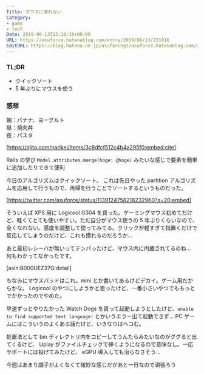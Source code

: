 ```yaml
---
Title: マウスに慣れない
Category:
- game
- tech
Date: 2019-06-13T23:10:16+09:00
URL: https://asuforce.hatenablog.com/entry/2019/06/13/231016
EditURL: https://blog.hatena.ne.jp/asuforcegt/asuforce.hatenablog.com/atom/entry/17680117127199933495
---
```


### TL;DR
- クイックソート
- 5 年ぶりにマウスを使う


### 感想
朝：バナナ、ヨーグルト  
昼：焼肉丼  
夜：パスタ

[https://qiita.com/narikei/items/3c8dfcf512c4b4a295f0:embed:cite]

Rails の学び
`Model.attributes.merge(hoge: @hoge)` みたいな感じで要素を簡単に追加したりできて便利

今日のアルゴリズムはクイックソート。
これは先日やった partition アルゴリズムを応用して行うもので、再帰を行うことでソートするというものだった。


[https://twitter.com/asuforce/status/1139124758216232960?s=20:embed]

そういえば XPS 用に Logicool G304 を買った。ゲーミングマウス初めてだけど、軽くてとても使いやすい。ただ自分がマウス使うの 5 年ぶりくらいなので、全くなれない。感度を調整して使ってみてる。クリックが軽すぎて指置くだけで反応してしまうのだけど、これも慣れるのだろうか...

あと最初レシーバが無いってテンパったけど、マウス内に内蔵されてるのね...
何もわかってなかったです。


[asin:B000UEZ37G:detail]

ちなみにマウスパッドはこれ。mini とか書いてあるけどデカイ。ゲーム用だからかな。
Logicool のやつにしようかと思ったけど、一番小さいやつでももっとでかかったのでやめた。

早速ずっとやりたかった Watch Dogs を買って起動しようとしたけど、`unable to find supported text language!` とかいうエラー出て起動できず... PC ゲームにはこういうのよくある話だけど、いきなりはヘコむ。

処置法として bin ディレクトリ内をコピーしてうんたらみたいなのがググると出てくるけど、 Uplay がファイルチェックで弾くようになるので意味なし。一応サポートには投げてみたけど、 eGPU 導入しても治らなさそう...


今週はあまり調子がよくなくて微妙な感じだがあと一日なので頑張ろう
